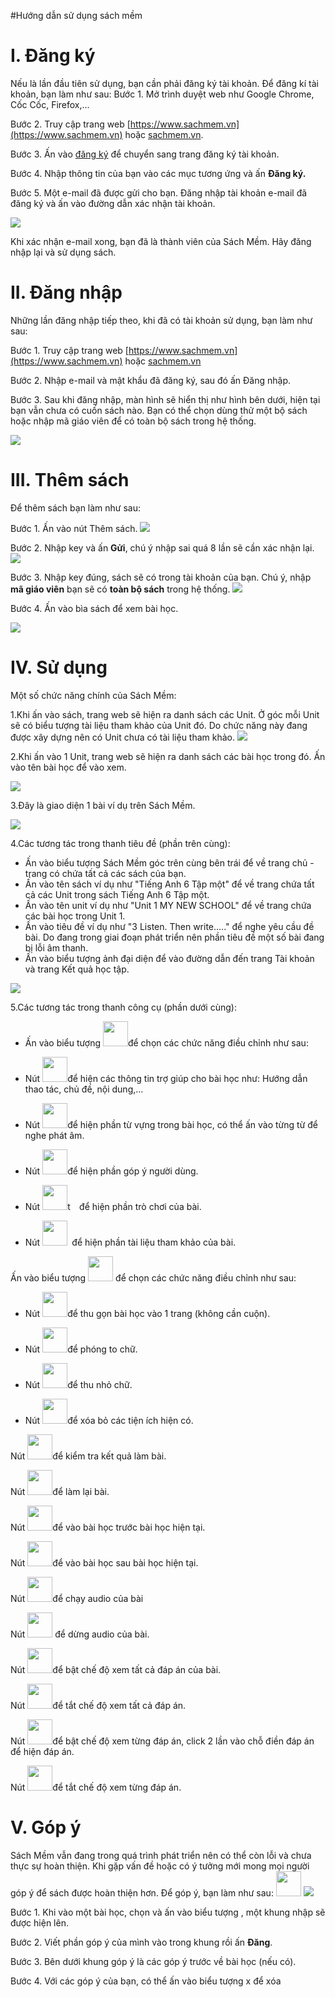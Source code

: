 #Hướng dẫn sử dụng sách mềm

# I. Đăng ký

Nếu là lần đầu tiên sử dụng, bạn cần phải đăng ký tài khoản. Để đăng kí tài khoản, bạn làm như sau:
Bước 1. Mở trình duyệt web như Google Chrome, Cốc Cốc, Firefox,...

Bước 2. Truy cập trang web [https://www.sachmem.vn](https://www.sachmem.vn) hoặc [ sachmem.vn](sachmem.vn).

Bước 3. Ấn vào [đăng ký](https://www.sachmem.vn/users/sign_up) để chuyển sang trang đăng ký tài khoản.

Bước 4. Nhập thông tin của bạn vào các mục tương ứng và ấn **Đăng ký.**

Bước 5. Một e-mail đã được gửi cho bạn. Đăng nhập tài khoản e-mail đã đăng ký và ấn vào đường dẫn xác nhận tài khoản.

![](https://lh5.googleusercontent.com/Gc4dH-rR_7p5G96n057fwcmRsgEtPnMyKArfuA2Nf7i358gxATv7rDnd5O25WXvrY5h3Ct_bJrCTjbEnLCbcwSsMBjC-yoAD6tCsHKNEL5tdwFA0g-lHrWwNd-gWNmH9K0SUMF6g)


Khi xác nhận e-mail xong, bạn đã là thành viên của Sách Mềm. Hãy đăng nhập lại và sử dụng sách.

# II. Đăng nhập

Những lần đăng nhập tiếp theo, khi đã có tài khoản sử dụng, bạn làm như sau:

Bước 1. Truy cập trang web [https://www.sachmem.vn](https://www.sachmem.vn) hoặc [sachmem.vn](sachmem.vn)

Bước 2. Nhập e-mail và mật khẩu đã đăng ký, sau đó ấn Đăng nhập.

Bước 3. Sau khi đăng nhập, màn hình sẽ hiển thị như hình bên dưới, hiện tại bạn vẫn chưa có cuốn sách nào. Bạn có thể chọn dùng thử một bộ sách hoặc nhập mã giáo viên để có toàn bộ sách trong hệ thống.

![](https://lh3.googleusercontent.com/px-dRbnq5H0LoDf10lAHY1T4-rXFbvM3Q_oZM4MoBODr1tk4JVTgqxAgDgnjIz1VjI7FC5QDJ6D2vI6xi6rbTFBtBJLnZNyK9BV5cl2TX2yIWiXIStarxt139mOin2WzIB8XIWgk)



# III. Thêm sách
Để thêm sách bạn làm như sau:

Bước 1. Ấn vào nút Thêm sách.
![](https://lh3.googleusercontent.com/px-dRbnq5H0LoDf10lAHY1T4-rXFbvM3Q_oZM4MoBODr1tk4JVTgqxAgDgnjIz1VjI7FC5QDJ6D2vI6xi6rbTFBtBJLnZNyK9BV5cl2TX2yIWiXIStarxt139mOin2WzIB8XIWgk)

Bước 2. Nhập key và ấn **Gửi**, chú ý nhập sai quá 8 lần sẽ cần xác nhận lại.
![](https://lh5.googleusercontent.com/vV5ffm4gniFJfSxBRvqLINg8_i9le3Kb2kSgR_HSdxOH3FtoGJ-R60h9hkn8tVZCZixcXDn_vIR2YDQM4wxfwlait1QdVJ5EiD8LK06H-F2okxO7ZD8XUU7qsouyrnCf5XbTC9XF)

Bước 3. Nhập key đúng, sách sẽ có trong tài khoản của bạn. Chú ý, nhập **mã giáo viên** bạn sẽ có **toàn bộ sách** trong hệ thống.
![](https://lh3.googleusercontent.com/V6iemN1QruPVoZQPJP1HFVBejEH6ryhE0TCwOH_oH5dRJ7qs8PopWVS2yVC5rrJXi3M8kyw-Txb1TzL1nFujkx3z09CyWmcLNHCVvfglCVLJH_eUjslSh-gN9kSjHfAEg_JD29TQ)

Bước 4. Ấn vào bìa sách để xem bài học.

![](https://lh3.googleusercontent.com/8TR3BGiNjEnywBqa8HfBoru59kCqzTj2oKUAPRBCE6FQyZjSRk1j8086qcxeILX8AHIS3ihEjOgxIioBxiU39ApPyv-v_namFAzpgKvm3WdmALJAPOYE41KqplkksB0z6T0TwwRG)

# IV. Sử dụng

Một số chức năng chính của Sách Mềm:

1.Khi ấn vào sách, trang web sẽ hiện ra danh sách các Unit. Ở góc mỗi Unit sẽ có biểu tượng tài liệu tham khảo của Unit đó. Do chức năng này đang được xây dựng nên có Unit chưa có tài liệu tham khảo.
![](https://lh6.googleusercontent.com/3kLQ8rfJSPwbzCO7j1CzTKoZRTT0eAynybjQl0utt4US_OahmsmLj4QqGh73yl-6V8-2UzOHob4pwBOBtQXuOPgV_qWRHtjUmw-2C9NmRnzh75wXtAY6v4R4EArCxS3tnTprWF1p)

2.Khi ấn vào 1 Unit, trang web sẽ hiện ra danh sách các bài học trong đó. Ấn vào tên bài học để vào xem.

![](https://lh6.googleusercontent.com/pXXXtAPtaTmm3R-sDI1RZ6txDN4w0B_ZTB2YKJLBWJSUSJZ-G4myTOpeC4ZN8iqQRZxvy72DotrQUl5lpwCXBPnwwrmPgg43t7BiwvjOV49xvdCb5J6EqaoYeOCyBQ25hx6lG-ND)

3.Đây là giao diện 1 bài ví dụ trên Sách Mềm.

![](https://lh5.googleusercontent.com/vk1zKCr1TswCtuRAG8AQvwLWIbeWHLAty5QtCSvx18PFYNJpCj6nBB1Jk3nK0BTp-yenqgpeU4i2Uqok6svXpgPP_FsrcquLbsp-ikoqRljHy_5g605bk4H-FH5WZhtBNzZBUXVF)

4.Các tương tác trong thanh tiêu đề (phần trên cùng):
  * Ấn vào biểu tượng Sách Mềm góc trên cùng bên trái để về trang chủ - trang có chứa tất cả các sách của bạn.
  * Ấn vào tên sách ví dụ như "Tiếng Anh 6 Tập một" để về trang chứa tất cả các Unit trong sách Tiếng Anh 6 Tập một.
  * Ấn vào tên unit ví dụ như "Unit 1 MY NEW SCHOOL" để về trang chứa các bài học trong Unit 1.
  * Ấn vào tiêu đề ví dụ như "3 Listen. Then write....." để nghe yêu cầu đề bài. Do đang trong giai đoạn phát triển nên phần tiêu đề một số bài đang bị lỗi âm thanh.
  * Ấn vào biểu tượng ảnh đại diện để vào đường dẫn đến trang Tài khoản và trang Kết quả học tập.

![](https://lh5.googleusercontent.com/XcE_8Ss4kGA0xH7SnhBFc4vhbHtaidOYMrXFUBlJyz8TFOOOlLkSlrHRKZiQFNUu75USRExh1VMG6Iy6lZiAtYxNhT-7Rn8bIwg2OCKj9LCVKKIfVV-va9nQNLW6f2CrVRntKzO8)

5.Các tương tác trong thanh công cụ (phần dưới cùng):

* Ấn vào biểu tượng 
<img src="https://lh5.googleusercontent.com/vFwdBFM_55nIthD17Mq0OSpCuPzUExL73VjIeI9ry5he_501aaTH9NK91oO_o7oP1zJLm84rBTXvH0BPyyXmlOoFpB48eESoK_htYl-q78ih1rmK554mipoJGiKUU8Q70qkUJnim" width="40" height="40">để chọn các chức năng điều chỉnh như sau:


* Nút
<img src="https://lh6.googleusercontent.com/QFBvQVP3sh7m5Rzp_VKtBQtRMD4n48UvajVgOzd1sqxTjemw3hpPgvAM_8H54ssHRsEvWPGMBcdZ02D4fDaaZzPa-W4Nbu1xTMSejfZs_s-W5Tv8g1MwyasTISS4-seaGvuWgwNu" width="40" height="40">để hiện các thông tin trợ giúp cho bài học như: Hướng dẫn thao tác, chủ đề, nội dung,...
* Nút
<img src="https://lh4.googleusercontent.com/nID2mtJZ95GNAZbYZ_z12nkInjI31MLgxtHrblBlMxuxER6rzsMjwHIBTyni9iupCviksanjsAag1o0VvAmEsA5J_prXyJDoVUD2iXGT4j4jSPOWel4owf96DmVD1Yew9oXsp2mH" width="40" height="40">để hiện phần từ vựng trong bài học, có thể ấn vào từng từ để nghe phát âm.
* Nút
<img src="https://lh5.googleusercontent.com/y_a2_Ff2PxyXN5hPj0x9QIAmth9xF_hzEHxMxLcJOYpniGvuGgPZawEQd5dZI82aEVcuvOlqNywvSTLc3FaowJzHOryrqFJsqRmRDqJvWFd6gtjMHzswssW9r_8AR8F-jqj39MEX" width="40" height="40">để hiện phần góp ý người dùng.

* Nút
<img src="https://lh5.googleusercontent.com/C8e9KVWQ69U2D18GFbewDhAM7ktbToadjgPJjcnc37lsPWshlIzUglOM_mqc4Nfme04fQPqa1FZ9chFs_tI9nmFpthMzIkYm6s5Enhdz4pxUifq6_dWv0sd37RPtDR6vnsfO2p7K" width="40" height="40">t``  ``để hiện phần trò chơi của bài.

* Nút
<img src="https://lh6.googleusercontent.com/DwmB3ctMOc5OBJIh1gKNmm7HmDWOpVLTZXex3EWa2hf4H4jqNKVVDWGKSWvuVcT9GxETuMhcwd-3qzLYsXLOGYsC3rf3P3QGcSOO3o82hCumiMRqpjB7pIapqfvmvFvQTGf-TS3j" width="40" height="40">`` ``để hiện phần tài liệu tham khảo của bài.


Ấn vào biểu tượng
<img src="https://lh3.googleusercontent.com/UegsvrbKgjoLd0S6n74qr7ioZV-IAqyxggpKvxgh4M5OO90BS7LPtvEiS7wEE_CXZ-LcptJCvh17J-5GoRlf-xsYFapzWJiviwN3MuytbBmn7c8__deynPkN4dVeZRUQlsWZszAa" width="40" height="40">
để chọn các chức năng điều chỉnh như sau:

* Nút
<img src="https://lh4.googleusercontent.com/4lcRW-III46d2_Hpza591az_0sEFDmqRNf9pFacwC08HYe8TGkVrfmxbxxTU_kImkltjGbzwA7t5GHMFWNupChMqjFaWFK67INaxUUs5SLGnzXVxDObYsz0YwRCUtv14LZTey6m0" width="40" height="40">để thu gọn bài học vào 1 trang (không cần cuộn).

* Nút
<img src="https://lh4.googleusercontent.com/7tYBT9r2qZVho8eQYRLTG8x9bcT_0T1KyofzM53gwCSvH_KMugZ0ICV25DYupPd0WgRmCYZ1JEj-yrBKf-qkDgqi6kSvgp5wVDQPBVvkEaJxQpI2g6O78YK8FbYVvPANlELvZ6lB" width="40" height="40">để phóng to chữ.

* Nút
<img src="https://lh5.googleusercontent.com/LfC8FvDbcdkksF9RdZk5arz8fHU_TrsC5eWLFrZw2uKSNO9cTvba80REseYbMLMrrtriwxCRPaNc5znYMD43AsHvVY-y87cD1mm3x-T4t8Fx4WOfGnP38vH84_wfI7dlkcfOEfv5" width="40" height="40">để thu nhỏ chữ.
 
* Nút
<img src="https://lh5.googleusercontent.com/Z8btyt06Fgi4ksunnvYu3yCQFAx9dMORregMq_E0X4-WbkirnSF0DmgXKT85FEa6ds0w2d6ZbEWCNADUHeLeEjWpQTDFJqoyLBm0wUSNfSkVCJEPXQgTRp1L9XdgjKpKc76GtE4H" width="40" height="40">để xóa bỏ các tiện ích hiện có.

Nút
<img src="https://lh6.googleusercontent.com/ude8dgLFvUTWOC40WTLhque9cCWWmEV7GBSYIOZ7U_0rBlU934l81PHnOiFV5G_TD4kah3zbeGFgJOgn-sd8X5H6FM3SDdEJ-uJsvaDXZQmyqJ3W-tcylReYjKAda_iBRgTA2sCA" width="40" height="40">để kiểm tra kết quả làm bài.

Nút 
<img src="https://lh5.googleusercontent.com/PCtr4MMGEFXhtTbbTV-GsGkSmRBS3GpTxDEkkn8t-OxbkBGPnvR2CgPxB0JMgsqNY0QITpWQ7STc4a3ArBgS7TTsfbrEb6MDcix-pB01oeSSXZ2XVy7fZPhvoI-E1odqkbzSMH9K" width="40" height="40">để làm lại bài.

Nút 
<img src="https://lh5.googleusercontent.com/01c6PFt2PQdJIgcV6fptflF0zmixF34kelPKiPNBOwBK-LyCSQoraiG_Sv3Upg8wGut0YFW1dVdtaTwM-AqEbxY1847X0FAatoOotcxNmXZFnQFlWJCmYLPoo-oKknLsBTbrH8GR" width="40" height="40">để vào bài học trước bài học hiện tại.

Nút
<img src="https://lh5.googleusercontent.com/070UaBQPWgYaHyW6dbZQPxO3_Ua79h_hj5y4Kaxd_KB2Nb6zEOb8DuNuXeaZoXJsG-xji_uhKbw8CxTV-MXa-nC2vE5NIKjCmXG8zTwCslKN8sTXYnyz_HT92KEISvKM4wx8z0im" width="40" height="40">để vào bài học sau bài học hiện tại.

Nút
<img src="https://lh4.googleusercontent.com/5nojOHLDwFE3c2tF_DTiK6knUb5MBHNkn29sr-pxtcJ6OFA6RsRxM5pqTbkeyn0BKMmh0IUtQJTf28evV4VwRpGV-vX28WjTS3zpOC_11KkQ5yXN84kz7I--K1okD8l5z5PoUFZ8" width="40" height="40">để chạy audio của bài

Nút
<img src="https://lh4.googleusercontent.com/IvltAjVKiaMvtk7kvYV9tK-reEd2_6cNalyRbtkP6rlyI21PxWDzwH0cx3hw-WkfAZOY0gW7KNHVQPjixbcaotN1mwtlV_XNf6Th6tMMxzqprKWPbNavHf5O-4sv_FWkUu-b3YHa" width="40" height="40">
để dừng audio của bài.

Nút
<img src="https://lh4.googleusercontent.com/-877OzprOn4qXpcqCcil7c3KpFbnAlV9qSMgHGNOsXy-2SMWegxoBfpjA-kvffG-orwHUtvSMqQddrCFYTUZFpevDqCRrf_SuYhH4LJBx4gZUL44S88h2yu2BbfLxf30zju1ugmi" width="40" height="40">để bật chế độ xem tất cả đáp án của bài.

Nút
<img src="https://lh4.googleusercontent.com/RrzOZ1eKykMPEaUBAYo_k_dNnOvnvroBwdSLEi0sCpos2PX4ZPToXYrm0iKLSyq6-gYogkY4kVnJab5NnEDhjsXRtwPVMi148vUB21usjm9j8Tkyu2khsJYGVti_MnelNYE_eK8r" width="40" height="40">để tắt chế độ xem tất cả đáp án.

Nút
<img src="https://lh4.googleusercontent.com/qHo13qloNzGAB1ZV0WJby17xlj3u1JQ-Km2VjYm_Ma0d2gCdXpDhlLdZ0c9qjJ9zSXIYFAzjdpyTPFuTaF9vgSqrqJmEe6V19rgSuFNcIW6E-ikaLJ7TnB42JKPmdJSAiClvxSmU" width="40" height="40">để bật chế độ xem từng đáp án, click 2 lần vào chỗ điền đáp án để hiện đáp án.

Nút
<img src="https://lh5.googleusercontent.com/DNAat06mR-1gk2fZj6O3-xDK3v0I9_y6UKlLXWeb6yZvpqf0RJPSdP1M6CvXPowNO_EB2Hq8rIiQR_257CsyMebZbR_qz_Ri5GUz4tgAtP_cTRr_pqE1lHR1Utqh3_WsGNA3r7pQ" width="40" height="40">để tắt chế độ xem từng đáp án.

# V. Góp ý

Sách Mềm vẫn đang trong quá trình phát triển nên có thể còn lỗi và chưa thực sự hoàn thiện. Khi gặp vấn đề hoặc có ý tưởng mới mong mọi người góp ý để sách được hoàn thiện hơn. Để góp ý, bạn làm như sau:
<img src="https://lh4.googleusercontent.com/JVz3DOZ69auhXau-7qRcldxmUJZ4zyNWvMhUAfNa9Ku2V-Rt9Akze4imf5Brg3F90RfwTlOS7Kpx_OjvVM_43YwaUBdN9vUZqjijp61LrvzLtVDtaZqQQKKEWxhNWowy23iLKgnG" width="40" height="40"> ![](https://lh6.googleusercontent.com/W8xlSGSP479a5khXhteXdjrPnKSbFAL3-7oTCv4dGDapa_E1IzHBJYVHVc83SPgbu7gJhcvrdeh7Z8tinRlN7ZqIZzdfvTi62Y1x1yC-owqD9OX9GqebWcUdHm_soNRUu84cs5RF)

Bước 1. Khi vào một bài học, chọn          và ấn  vào biểu tượng  , một khung nhập sẽ được hiện lên.

Bước 2. Viết phần góp ý của mình vào trong khung rồi ấn **Đăng**.

Bước 3. Bên dưới khung góp ý là các góp ý trước về bài học (nếu có).

Bước 4. Với các góp ý của bạn, có thể ấn vào biểu tượng x để xóa
